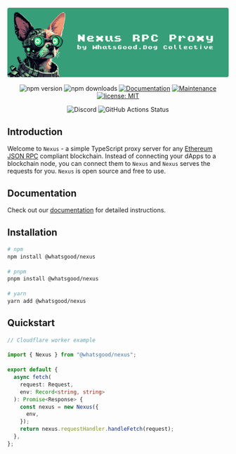 <div align="center">

![hero banner with nexus dog](./docs/images/nexus-hero-banner.svg)
<div>

  ![npm version](https://img.shields.io/npm/v/@whatsgood/nexus)
  ![npm downloads](https://img.shields.io/npm/dm/@whatsgood/nexus)
  <a href="https://nexus.whatsgood.dog/" target="_blank"><img alt="Documentation" src="https://img.shields.io/badge/documentation-yes-brightgreen.svg" /></a>
  <a href="https://github.com/whats-good/nexus/graphs/commit-activity" target="_blank"><img alt="Maintenance" src="https://img.shields.io/badge/maintained%3F-yes-green.svg" /></a>
  <a href="#" target="_blank"><img alt="license: MIT" src="https://img.shields.io/badge/license-MIT-yellow.svg" /></a>
</div>

<div>

  ![Discord](https://img.shields.io/discord/1003351311904948334?label=&logo=discord&logoColor=ffffff&color=7389D8&labelColor=6A7EC2)
  ![GitHub Actions Status](https://github.com/whats-good/nexus/actions/workflows/main-ci.yml/badge.svg)
  <!-- ![GitHub stars](https://img.shields.io/github/stars/whats-good/nexus?style=social&label=Star) -->

</div>

</div>

## Introduction

Welcome to `Nexus` - a simple TypeScript proxy server for any [Ethereum JSON RPC](https://ethereum.org/en/developers/docs/apis/json-rpc/) compliant blockchain. Instead of connecting your dApps to a blockchain node, you can connect them to `Nexus` and `Nexus` serves the requests for you. `Nexus` is open source and free to use.


## Documentation

Check out our [documentation](https://nexus.whatsgood.dog) for detailed instructions.

## Installation

```sh
# npm
npm install @whatsgood/nexus

# pnpm
pnpm install @whatsgood/nexus

# yarn
yarn add @whatsgood/nexus

```

## Quickstart

```ts
// Cloudflare worker example

import { Nexus } from "@whatsgood/nexus";

export default {
  async fetch(
    request: Request,
    env: Record<string, string>
  ): Promise<Response> {
    const nexus = new Nexus({
      env,
    });
    return nexus.requestHandler.handleFetch(request);
  },
};


```

<!-- TODO: remove the nexus/README.md from version control, and only generate it pre npm publish -->